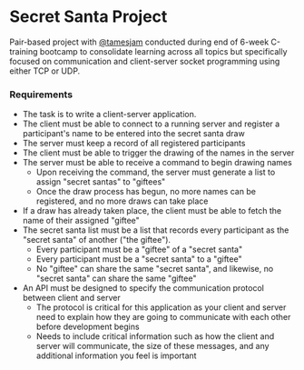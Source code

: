 # Secret Santa Project

Pair-based project with [@tamesjam](https://github.com/tamesjam) conducted during end of 6-week C-training bootcamp to consolidate learning across all topics but specifically focused on communication and client-server socket programming using either TCP or UDP.

### Requirements
- The task is to write a client-server application.
- The client must be able to connect to a running server and register a participant's name to be entered into the secret santa draw
- The server must keep a record of all registered participants
- The client must be able to trigger the drawing of the names in the server
- The server must be able to receive a command to begin drawing names
  - Upon receiving the command, the server must generate a list to assign "secret santas" to "giftees"
  - Once the draw process has begun, no more names can be registered, and no more draws can take place
- If a draw has already taken place, the client must be able to fetch the name of their assigned "giftee"
- The secret santa list must be a list that records every participant as the "secret santa" of another ("the giftee").
  - Every participant must be a "giftee" of a "secret santa"
  - Every participant must be a "secret santa" to a "giftee"
  - No "giftee" can share the same "secret santa", and likewise, no "secret santa" can share the same "giftee"
- An API must be designed to specify the communication protocol between client and server
  - The protocol is critical for this application as your client and server need to explain how they are going to communicate with each other before development begins
  - Needs to include critical information such as how the client and server will communicate, the size of these messages, and any additional information you feel is important
